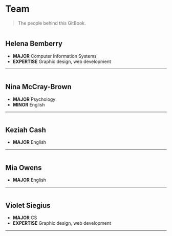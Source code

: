# Team

> The people behind this GitBook.

![]()

## Helena Bemberry

- **MAJOR** Computer Information Systems
- **EXPERTISE** Graphic design, web development

---

![]()

## Nina McCray-Brown

- **MAJOR** Psychology
- **MINOR** English

---

![]()

## Keziah Cash

- **MAJOR** English

---

![]()

## Mia Owens

- **MAJOR** English

---

![]()

## Violet Siegius

- **MAJOR** CS
- **EXPERTISE** Graphic design, web development

---
